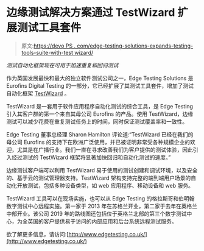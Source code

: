 # 边缘测试解决方案通过 TestWizard 扩展测试工具套件

> 原文:[https://devo PS . com/edge-testing-solutions-expands-testing-tools-suite-with-test wizard/](https://devops.com/edge-testing-solutions-expands-testing-tools-suite-with-testwizard/)

*测试自动化框架现在可用于加速重复和回归测试*

作为英国发展最快和最大的独立软件测试公司之一，Edge Testing Solutions 是 Eurofins Digital Testing 的一部分，它已经扩展了其测试工具套件，增加了测试自动化框架 [TestWizard](https://www.eurofins-digitaltesting.com/testwizard/about-testwizard/) 。

TestWizard 是一套用于软件应用程序自动化测试的综合工具，是 Edge Testing 引入其客户群的第一个来自其母公司 Eurofins 的产品。使用 TestWizard，边缘测试可以减少花费在重复测试任务上的时间，同时保证测试覆盖率和一致性。

Edge Testing 董事总经理 Sharon Hamilton 评论道:“TestWizard 已经在我们的母公司 Eurofins 的支持下在欧洲广泛使用，并已被证明非常受各种规模企业的欢迎，尤其是在广播行业。我们一直在寻求改善我们为客户提供的测试体验，因此引入经过测试的 TestWizard 框架将显著加快回归和自动化测试的速度。”

边缘测试客户端可以利用 TestWizard 易于使用的测试创建和调试环境，以及安全的、基于云的测试管理器支持。TestWizard 架构支持完整的端到端用户场景的自动化开放测试，包括多种设备类型，如 web 应用程序、移动设备和 web 服务。

TestWizard 工具可以在现场实施，也可以从 Edge Testing 的格拉斯哥和伯明翰数字测试中心远程实施。第一家于 2013 年在苏格兰开业，第二家于去年在英格兰中部开业。该公司 2019 年的路线图还包括位于英格兰北部的第三个数字测试中心，为全英国的客户提供易于访问的内部应用和后台系统远程测试服务。

欲了解更多信息，请访问:[http://www.edgetesting.co.uk/](http://www.edgetesting.co.uk/)